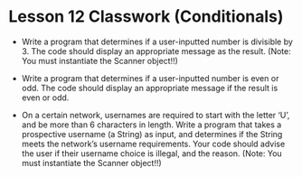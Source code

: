 # Lesson 12 Classwork (Conditionals)

- Write a program that determines if a user-inputted number is divisible by 3. The code should display an appropriate message as the result. (Note: You must instantiate the Scanner object!!)

- Write a program that determines if a user-inputted number is even or odd. The code should display an appropriate message if the result is even or odd.

- On a certain network, usernames are required to start with the letter ‘U’, and be more than 6 characters in length. Write a program that takes a prospective username (a String) as input, and determines if the String meets the network’s username requirements. Your code should advise the user if their username choice is illegal, and the reason. (Note: You must instantiate the Scanner object!!)
